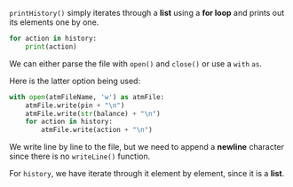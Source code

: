 <!--title={printHistory() and logout()}-->

<!--badges={Python:75,Software Engineering:43}-->

<!--concepts={Lists.mdx, ForLoops.mdx, FileInputOutput.mdx, Lists.mdx, Elements.mdx}-->

`printHistory()` simply iterates through a **list** using a **for loop** and prints out its elements one by one.

```python
for action in history:
    print(action)
```

We can either parse the file with `open()` and `close()` or use a `with` `as`.

Here is the latter option being used:

```python
with open(atmFileName, 'w') as atmFile:
    atmFile.write(pin + "\n")
    atmFile.write(str(balance) + "\n")
    for action in history:
        atmFile.write(action + "\n")
```

We write line by line to the file, but we need to append a **newline** character since there is no `writeLine()` function.

For `history`, we have iterate through it element by element, since it is a **list**.